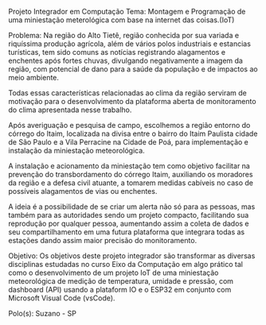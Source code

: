 

Projeto Integrador em Computação Tema: Montagem e Programação de uma miniestação meterológica com base na internet das coisas.(IoT)

Problema:  Na região do Alto Tietê, região conhecida por sua variada e riquíssima produção agrícola, além de vários polos industriais e estancias turísticas, tem sido comuns as notícias registrando alagamentos e enchentes após fortes chuvas, divulgando negativamente a imagem da região, com potencial de dano para a saúde da população e de impactos ao meio ambiente.

Todas essas características relacionadas ao clima da região serviram de motivação para o desenvolvimento da plataforma aberta de monitoramento do clima apresentada nesse trabalho.

Após averiguação e pesquisa de campo, escolhemos a região entorno do córrego do Itaim, localizada na divisa entre o bairro do Itaim Paulista cidade de São Paulo e a Vila Perracine na Cidade de Poá, para implementação e instalação da miniestação meteorológica.

A instalação e acionamento da miniestação tem como objetivo facilitar na prevenção do transbordamento do córrego Itaim, auxiliando os moradores da região e a defesa civil atuante, a tomarem medidas cabíveis no caso de possíveis alagamentos de vias ou enchentes.

A ideia é a possibilidade de se criar um alerta não só para as pessoas, mas também para as autoridades sendo um projeto compacto, facilitando sua reprodução por qualquer pessoa, aumentando assim a coleta de dados e seu compartilhamento em uma futura plataforma que integrara todas as estações dando assim maior precisão do monitoramento.

Objetivo: Os objetivos deste projeto integrador são transformar as diversas disciplinas estudadas no curso Eixo da Computação em algo prático tal como o desenvolvimento de um projeto IoT de uma miniestação meteorológica de medição de temperatura, umidade e pressão, com dashboard (API) usando a plataform IO e o ESP32 em conjunto com Microsoft Visual Code (vsCode).

Polo(s): Suzano - SP
